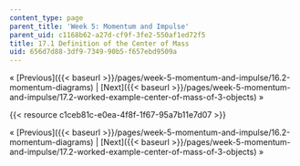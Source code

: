 ```yaml
---
content_type: page
parent_title: 'Week 5: Momentum and Impulse'
parent_uid: c1168b62-a27d-cf9f-3fe2-550af1ed72f5
title: 17.1 Definition of the Center of Mass
uid: 656d7d88-3df9-7349-90b5-f657ebd9509a
---
```


« [Previous]({{< baseurl >}}/pages/week-5-momentum-and-impulse/16.2-momentum-diagrams) | [Next]({{< baseurl >}}/pages/week-5-momentum-and-impulse/17.2-worked-example-center-of-mass-of-3-objects) »

{{< resource c1ceb81c-e0ea-4f8f-1f67-95a7b11e7d07 >}}

« [Previous]({{< baseurl >}}/pages/week-5-momentum-and-impulse/16.2-momentum-diagrams) | [Next]({{< baseurl >}}/pages/week-5-momentum-and-impulse/17.2-worked-example-center-of-mass-of-3-objects) »